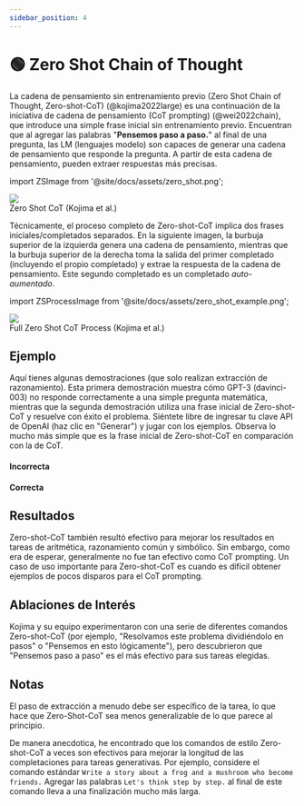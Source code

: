 ```yaml
---
sidebar_position: 4
---
```


# 🟢 Zero Shot Chain of Thought


La cadena de pensamiento sin entrenamiento previo (Zero Shot Chain of Thought, Zero-shot-CoT) (@kojima2022large) es una continuación de la iniciativa de cadena de pensamiento (CoT prompting) (@wei2022chain), que introduce una simple frase inicial sin entrenamiento previo. Encuentran que al agregar las palabras "**Pensemos paso a paso.**" al final de una pregunta, las LM (lenguajes modelo) son capaces de generar una cadena de pensamiento que responde la pregunta. A partir de esta cadena de pensamiento, pueden extraer respuestas más precisas.

import ZSImage from '@site/docs/assets/zero_shot.png';

<div style={{textAlign: 'center'}}>
  <img src={ZSImage} style={{width: "500px"}} />
</div>

<div style={{textAlign: 'center'}}>
Zero Shot CoT (Kojima et al.)
</div>

Técnicamente, el proceso completo de Zero-shot-CoT implica dos frases iniciales/completados separados. En la siguiente imagen, la burbuja superior de la izquierda genera una cadena de pensamiento, mientras que la burbuja superior de la derecha toma la salida del primer completado (incluyendo el propio completado) y extrae la respuesta de la cadena de pensamiento. Este segundo completado es un completado _auto-aumentado_.

import ZSProcessImage from '@site/docs/assets/zero_shot_example.png';

<div style={{textAlign: 'center'}}>
  <img src={ZSProcessImage} style={{width: "500px"}} />
</div>

<div style={{textAlign: 'center'}}>
Full Zero Shot CoT Process (Kojima et al.)
</div>

## Ejemplo

Aquí tienes algunas demostraciones (que solo realizan extracción de razonamiento). Esta primera demostración muestra cómo GPT-3 (davinci-003) no responde correctamente a una simple pregunta matemática, mientras que la segunda demostración utiliza una frase inicial de Zero-shot-CoT y resuelve con éxito el problema. Siéntete libre de ingresar tu clave API de OpenAI (haz clic en "Generar") y jugar con los ejemplos. Observa lo mucho más simple que es la frase inicial de Zero-shot-CoT en comparación con la de CoT.


#### Incorrecta

<div trydyno-embed="" openai-model="text-davinci-003" initial-prompt="Si John tiene 5 peras, luego come 2, y compra 5 más, luego le da 3 a su amigo, ¿cuántas peras tiene?" initial-response="John tiene 8 peras." max-tokens="256" box-rows="3" model-temp="0.7" top-p="1"></div>


#### Correcta

<div trydyno-embed="" openai-model="text-davinci-003" initial-prompt="Si John tiene 5 peras, luego come 2, y compra 5 más, luego le da 3 a su amigo, ¿cuántas peras tiene?\n\nPensemos paso a paso." initial-response="John comienza con 5 peras. Come 2 peras, lo que lo deja con 3 peras. Compra 5 peras más, lo que le da un total de 8 peras. Le da 3 peras a su amigo, lo que lo deja con solo 5 peras." max-tokens="256" box-rows="5" model-temp="0.7" top-p="1"></div>


## Resultados 

Zero-shot-CoT también resultó efectivo para mejorar los resultados en tareas de aritmética, razonamiento común y simbólico. Sin embargo, como era de esperar, generalmente no fue tan efectivo como CoT prompting. Un caso de uso importante para Zero-shot-CoT es cuando es difícil obtener ejemplos de pocos disparos para el CoT prompting.

## Ablaciones de Interés

Kojima y su equipo experimentaron con una serie de diferentes comandos Zero-shot-CoT (por ejemplo, "Resolvamos este problema dividiéndolo en pasos" o "Pensemos en esto lógicamente"), pero descubrieron que "Pensemos paso a paso" es el más efectivo para sus tareas elegidas.



## Notas

El paso de extracción a menudo debe ser específico de la tarea, lo que hace que Zero-Shot-CoT sea menos generalizable de lo que parece al principio.

De manera anecdotica, he encontrado que los comandos de estilo Zero-shot-CoT a veces son efectivos para mejorar la longitud de las completaciones para tareas generativas. Por ejemplo, considere el comando estándar `Write a story about a frog and a mushroom who become friends.`
Agregar las palabras `Let's think step by step.` al final de este comando lleva a una finalización mucho más larga.

